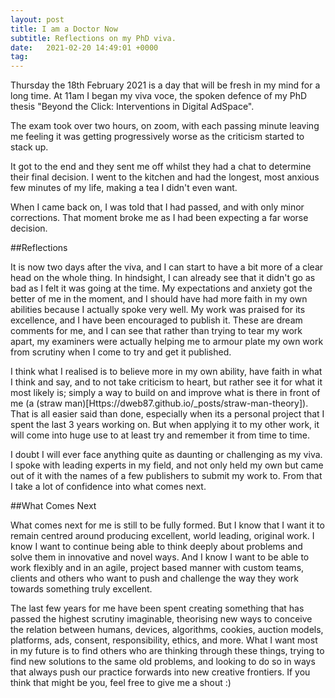 ```yaml
---
layout: post
title: I am a Doctor Now
subtitle: Reflections on my PhD viva.
date:   2021-02-20 14:49:01 +0000
tag:
---
```


Thursday the 18th February 2021 is a day that will be fresh in my mind for a long time. At 11am I began my viva voce, the spoken defence of my PhD thesis "Beyond the Click: Interventions in Digital AdSpace".

The exam took over two hours, on zoom, with each passing minute leaving me feeling it was getting progressively worse as the criticism started to stack up.

It got to the end and they sent me off whilst they had a chat to determine their final decision. I went to the kitchen and had the longest, most anxious few minutes of my life, making a tea I didn't even want.

When I came back on, I was told that I had passed, and with only minor corrections. That moment broke me as I had been expecting a far worse decision.

##Reflections

It is now two days after the viva, and I can start to have a bit more of a clear head on the whole thing. In hindsight, I can already see that it didn't go as bad as I felt it was going at the time. My expectations and anxiety got the better of me in the moment, and I should have had more faith in my own abilities because I actually spoke very well. My work was praised for its excellence, and I have been encouraged to publish it. These are dream comments for me, and I can see that rather than trying to tear my work apart, my examiners were actually helping me to armour plate my own work from scrutiny when I come to try and get it published.

I think what I realised is to believe more in my own ability, have faith in what I think and say, and to not take criticism to heart, but rather see it for what it most likely is; simply a way to build on and improve what is there in front of me (a (straw man)[Https://dweb87.github.io/_posts/straw-man-theory]). That is all easier said than done, especially when its a personal project that I spent the last 3 years working on. But when applying it to my other work, it will come into huge use to at least try and remember it from time to time.

I doubt I will ever face anything quite as daunting or challenging as my viva. I spoke with leading experts in my field, and not only held my own but came out of it with the names of a few publishers to submit my work to. From that I take a lot of confidence into what comes next.

##What Comes Next

What comes next for me is still to be fully formed. But I know that I want it to remain centred around producing excellent, world leading, original work. I know I want to continue being able to think deeply about problems and solve them in innovative and novel ways. And I know I want to be able to work flexibly and in an agile, project based manner with custom teams, clients and others who want to push and challenge the way they work towards something truly excellent. 

The last few years for me have been spent creating something that has passed the highest scrutiny imaginable, theorising new ways to conceive the relation between humans, devices, algorithms, cookies, auction models, platforms, ads, consent, responsibility, ethics, and more. What I want most in my future is to find others who are thinking through these things, trying to find new solutions to the same old problems, and looking to do so in ways that always push our practice forwards into new creative frontiers. If you think that might be you, feel free to give me a shout :) 
